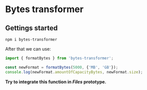 # Bytes transformer

## Gettings started 

```
npm i bytes-transformer
```

After that we can use:

```js
import { formatBytes } from 'bytes-transformer';

const newFormat = formatBytes(5000, {'MB', 'GB'});
console.log(newFormat.amountOfCapacityBytes, newFormat.size);
```


**Try to integrate this function in *Files* prototype.**